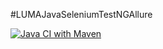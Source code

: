 #LUMAJavaSeleniumTestNGAllure

[![Java CI with Maven](https://github.com/SafronovaOlga/LUMAJavaSeleniumTestNGAllure/actions/workflows/build.yml/badge.svg)](https://github.com/SafronovaOlga/LUMAJavaSeleniumTestNGAllure/actions/workflows/build.yml)
